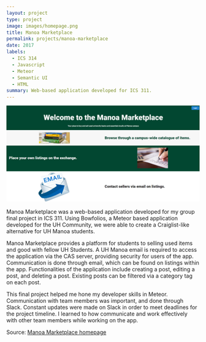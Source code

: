 ```yaml
---
layout: project
type: project
image: images/homepage.png
title: Manoa Marketplace
permalink: projects/manoa-marketplace
date: 2017
labels:
  - ICS 314
  - Javascript
  - Meteor
  - Semantic UI
  - HTML
summary: Web-based application developed for ICS 311.
---
```


<img class="ui large middle image" src="../images/homepage.png">

Manoa Marketplace was a web-based application developed for my group final project in ICS 311. Using Bowfolios, a Meteor based application developed for the UH Community, we were able to create a Craiglist-like alternative for UH Manoa students.

Manoa Marketplace provides a platform for students to selling used items and good with fellow UH Students. A UH Manoa email is required to access the application via the CAS server, providing security for users of the app. Communication is done through email, which can be found on listings within the app. Functionalities of the application include creating a post, editing a post, and deleting a post. Existing posts can be filtered via a category tag on each post.

This final project helped me hone my developer skills in Meteor. Communication with team members was important, and done through Slack. Constant updates were made on Slack in order to meet deadlines for the project timeline. I learned to how communicate and work effectively with other team members while working on the app. 

Source: <a href="https://manoa-marketplace.github.io/"><i class="large github icon "></i>Manoa Marketplace homepage</a>
